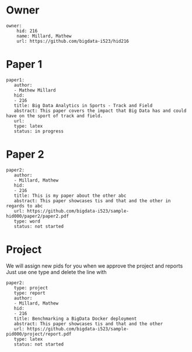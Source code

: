 # Owner

```
owner:
    hid: 216
    name: Millard, Mathew
    url: https://github.com/bigdata-i523/hid216
```

# Paper 1

```
paper1:
   author: 
   - Mathew Millard
   hid:
   - 216
   title: Big Data Analytics in Sports - Track and Field
   abstract: This paper covers the impact that Big Data has and could have on the sport of track and field.
   url: 
   type: latex
   status: in progress
```
   
# Paper 2

```
paper2:
   author: 
   - Millard, Mathew
   hid:
   - 216
   title: This is my paper about the other abc
   abstract: This paper showcases tis and that and the other in regards to abc
   url: https://github.com/bigdata-i523/sample-hid000/paper2/paper2.pdf
   type: word
   status: not started
```

# Project 

We will assign new pids for you when we approve the project and reports   
Just use one type and delete the line with 

```
paper2:
   type: project
   type: report
   author: 
   - Millard, Mathew
   hid:
   - 216
   title: Benchmarking a BigData Docker deployment
   abstract: This paper showcases tis and that and the other 
   url: https://github.com/bigdata-i523/sample-pid000/project/report.pdf
   type: latex
   status: not started
```
   
